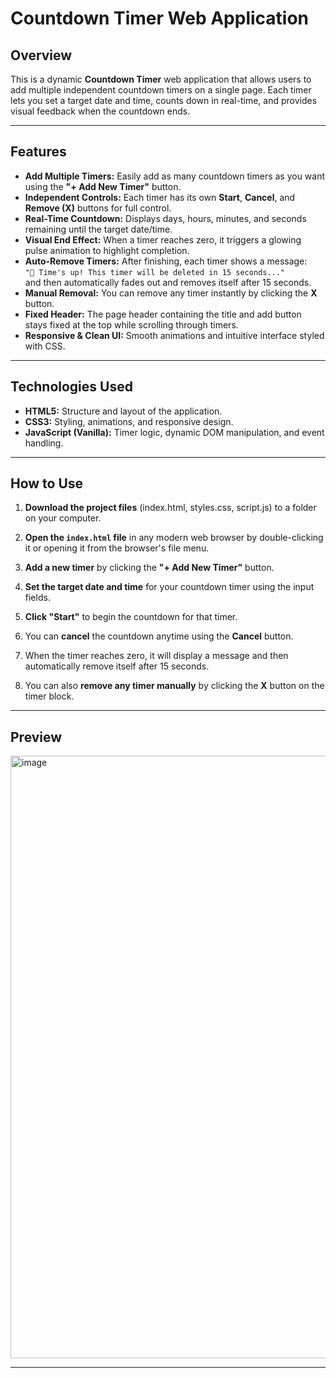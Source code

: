 # Countdown Timer Web Application

## Overview

This is a dynamic **Countdown Timer** web application that allows users to add multiple independent countdown timers on a single page. Each timer lets you set a target date and time, counts down in real-time, and provides visual feedback when the countdown ends.

---

## Features

- **Add Multiple Timers:** Easily add as many countdown timers as you want using the **"+ Add New Timer"** button.
- **Independent Controls:** Each timer has its own **Start**, **Cancel**, and **Remove (X)** buttons for full control.
- **Real-Time Countdown:** Displays days, hours, minutes, and seconds remaining until the target date/time.
- **Visual End Effect:** When a timer reaches zero, it triggers a glowing pulse animation to highlight completion.
- **Auto-Remove Timers:** After finishing, each timer shows a message:  
  `"🎉 Time's up! This timer will be deleted in 15 seconds..."`  
  and then automatically fades out and removes itself after 15 seconds.
- **Manual Removal:** You can remove any timer instantly by clicking the **X** button.
- **Fixed Header:** The page header containing the title and add button stays fixed at the top while scrolling through timers.
- **Responsive & Clean UI:** Smooth animations and intuitive interface styled with CSS.

---

## Technologies Used

- **HTML5:** Structure and layout of the application.
- **CSS3:** Styling, animations, and responsive design.
- **JavaScript (Vanilla):** Timer logic, dynamic DOM manipulation, and event handling.

---

## How to Use

1. **Download the project files** (index.html, styles.css, script.js) to a folder on your computer.

2. **Open the `index.html` file** in any modern web browser by double-clicking it or opening it from the browser's file menu.

3. **Add a new timer** by clicking the **"+ Add New Timer"** button.

4. **Set the target date and time** for your countdown timer using the input fields.

5. **Click "Start"** to begin the countdown for that timer.

6. You can **cancel** the countdown anytime using the **Cancel** button.

7. When the timer reaches zero, it will display a message and then automatically remove itself after 15 seconds.

8. You can also **remove any timer manually** by clicking the **X** button on the timer block.

---

## Preview

<img width="1439" height="964" alt="image" src="https://github.com/user-attachments/assets/a0e13942-6b65-4abe-931b-5e7fed4938cf" />


---
